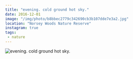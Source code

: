 ```yaml
---
title: "evening. cold ground hot sky."
date: 2016-12-01
image: "/img/photo/b8bbec2779c342690cb3b107dde7e3a2.jpg"
location: "Norsey Woods Nature Reserve"
instagram: true
tags:
 - nature
---
```


![evening. cold ground hot sky.](/img/photo/b8bbec2779c342690cb3b107dde7e3a2.jpg)
